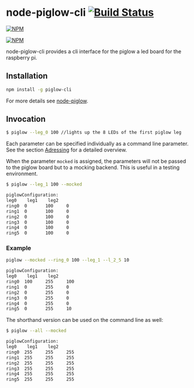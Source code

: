 # node-piglow-cli [![Build Status](https://travis-ci.org/zaphod1984/node-piglow-cli.png)](https://travis-ci.org/zaphod1984/node-piglow-cli)

[![NPM](https://nodei.co/npm/piglow-cli.png)](https://nodei.co/npm/piglow-cli/)

[![NPM](https://nodei.co/npm-dl/piglow-cli.png?months=3)](https://nodei.co/npm/piglow-cli/)

node-piglow-cli provides a cli interface for the piglow a led board for the raspberry pi.

## Installation

````bash
npm install -g piglow-cli 
````

For more details see [node-piglow](https://github.com/zaphod1984/node-piglow).

## Invocation

````bash
$ piglow --leg_0 100 //lights up the 8 LEDs of the first piglow leg
````

Each parameter can be specified individually as a command line parameter. See the section [Adressing](https://github.com/zaphod1984/node-piglow#adressing) for a detailed overview.

When the parameter `mocked` is assigned, the parameters will not be passed to the piglow board but to a mocking backend. This is useful in a testing environment.

````bash
$ piglow --leg_1 100 --mocked

piglowConfiguration:
leg0    leg1    leg2
ring0  0       100     0
ring1  0       100     0
ring2  0       100     0
ring3  0       100     0
ring4  0       100     0
ring5  0       100     0
````

### Example
````bash
piglow --mocked --ring_0 100 --leg_1 --l_2_5 10

piglowConfiguration:
leg0    leg1    leg2
ring0  100     255     100
ring1  0       255     0
ring2  0       255     0
ring3  0       255     0
ring4  0       255     0
ring5  0       255     10
````


The shorthand version can be used on the command line as well:

````bash
$ piglow --all --mocked

piglowConfiguration:
leg0    leg1    leg2
ring0  255     255     255
ring1  255     255     255
ring2  255     255     255
ring3  255     255     255
ring4  255     255     255
ring5  255     255     255
````
